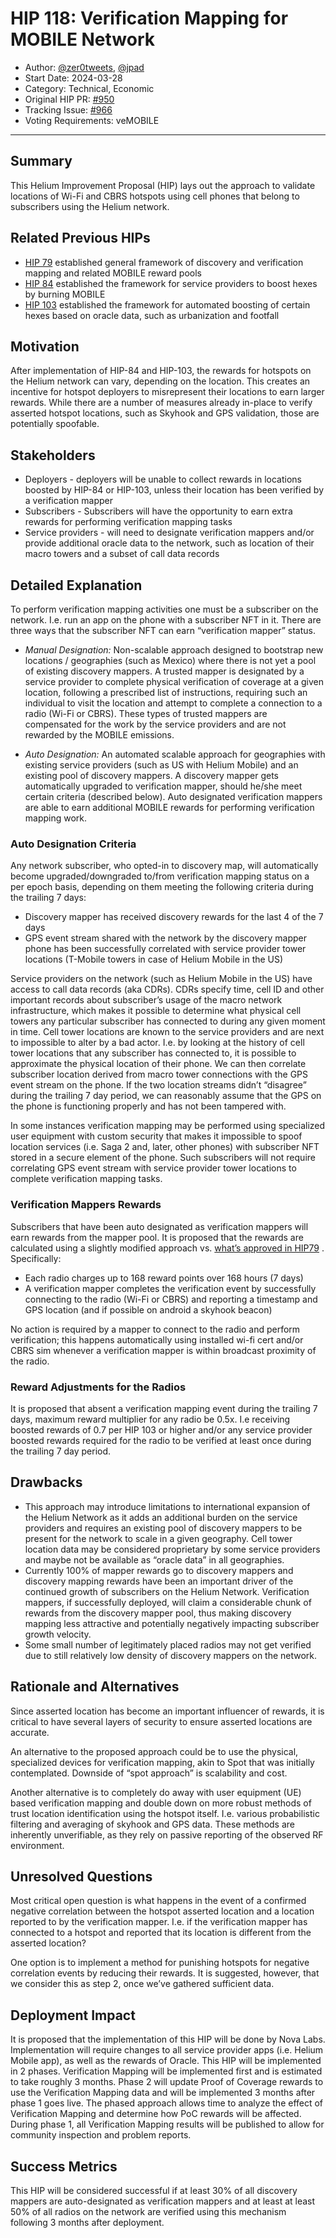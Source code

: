 # HIP 118: Verification Mapping for MOBILE Network

- Author: [@zer0tweets](https://github.com/zer0tweets), [@jpad](https://github.com/jpad)
- Start Date: 2024-03-28
- Category: Technical, Economic
- Original HIP PR: [#950](https://github.com/helium/HIP/pull/950)
- Tracking Issue: [#966](https://github.com/helium/HIP/issues/966)
- Voting Requirements: veMOBILE

---

## Summary

This Helium Improvement Proposal (HIP) lays out the approach to validate locations of Wi-Fi and CBRS hotspots using cell phones that belong to subscribers using the Helium network.

## Related Previous HIPs  

* [HIP 79](https://github.com/helium/HIP/blob/main/0079-mobile-poc-mappers-rewards.md) established general framework of discovery and verification mapping and related MOBILE reward pools
* [HIP 84](https://github.com/helium/HIP/blob/main/0084-service-provider-hex-boosting.md) established the framework for service providers to boost hexes by burning MOBILE
* [HIP 103](https://github.com/helium/HIP/blob/main/0103-oracle-hex-boosting.md) established the framework for automated boosting of certain hexes based on oracle data, such as urbanization and footfall

## Motivation

After implementation of HIP-84 and HIP-103, the rewards for hotspots on the Helium network can vary, depending on the location. This creates an incentive for hotspot deployers to misrepresent their locations to earn larger rewards. While there are a number of measures already in-place to verify asserted hotspot locations, such as Skyhook and GPS validation, those are potentially spoofable.

## Stakeholders
  
-   Deployers - deployers will be unable to collect rewards in locations boosted by HIP-84 or HIP-103, unless their location has been verified by a verification mapper
-   Subscribers - Subscribers will have the opportunity to earn extra rewards for performing verification mapping tasks
-   Service providers - will need to designate verification mappers and/or provide additional oracle data to the network, such as location of their macro towers and a subset of call data records
   
## Detailed Explanation

To perform verification mapping activities one must be a subscriber on the network. I.e. run an app on the phone with a subscriber NFT in it. There are three ways that the subscriber NFT can earn “verification mapper” status.

-   *Manual Designation:* Non-scalable approach designed to bootstrap new locations / geographies (such as Mexico) where there is not yet a pool of existing discovery mappers. A trusted mapper is designated by a service provider to complete physical verification of coverage at a given location, following a prescribed list of instructions, requiring such an individual to visit the location and attempt to complete a connection to a radio (Wi-Fi or CBRS). These types of trusted mappers are compensated for the work by the service providers and are not rewarded by the MOBILE emissions.
    
-   *Auto Designation:* An automated scalable approach for geographies with existing service providers (such as US with Helium Mobile) and an existing pool of discovery mappers. A discovery mapper gets automatically upgraded to verification mapper, should he/she meet certain criteria (described below). Auto designated verification mappers are able to earn additional MOBILE rewards for performing verification mapping work.
  
### Auto Designation Criteria

Any network subscriber, who opted-in to discovery map, will automatically become upgraded/downgraded to/from verification mapping status on a per epoch basis, depending on them meeting the following criteria during the trailing 7 days:  

-   Discovery mapper has received discovery rewards for the last 4 of the 7 days
-   GPS event stream shared with the network by the discovery mapper phone has been successfully correlated with service provider tower locations (T-Mobile towers in case of Helium Mobile in the US)

Service providers on the network (such as Helium Mobile in the US) have access to call data records (aka CDRs). CDRs specify time, cell ID and other important records about subscriber’s usage of the macro network infrastructure, which makes it possible to determine what physical cell towers any particular subscriber has connected to during any given moment in time. Cell tower locations are known to the service providers and are next to impossible to alter by a bad actor. I.e. by looking at the history of cell tower locations that any subscriber has connected to, it is possible to approximate the physical location of their phone. We can then correlate subscriber location derived from macro tower connections with the GPS event stream on the phone. If the two location streams didn’t “disagree” during the trailing 7 day period, we can reasonably assume that the GPS on the phone is functioning properly and has not been tampered with.

In some instances verification mapping may be performed using specialized user equipment with custom security that makes it impossible to spoof location services (i.e. Saga 2 and, later, other phones) with subscriber NFT stored in a secure element of the phone. Such subscribers will not require correlating GPS event stream with service provider tower locations to complete verification mapping tasks. 

### Verification Mappers Rewards

Subscribers that have been auto designated as verification mappers will earn rewards from the mapper pool. It is proposed that the rewards are calculated using a slightly modified approach vs. [what’s approved in HIP79](https://github.com/helium/HIP/blob/main/0079-mobile-poc-mappers-rewards.md#verification-mapping-rewards) . Specifically:

-   Each radio charges up to 168 reward points over 168 hours (7 days)  
-   A verification mapper completes the verification event by successfully connecting to the radio (Wi-Fi or CBRS) and reporting a timestamp and GPS location (and if possible on android a skyhook beacon)
    

No action is required by a mapper to connect to the radio and perform verification; this happens automatically using installed wi-fi cert and/or CBRS sim whenever a verification mapper is within broadcast proximity of the radio.


### Reward Adjustments for the Radios

It is proposed that absent a verification mapping event during the trailing 7 days, maximum reward multiplier for any radio be 0.5x. I.e receiving boosted rewards of 0.7 per HIP 103 or higher and/or any service provider boosted rewards required for the radio to be verified at least once during the trailing 7 day period.  
  

## Drawbacks

-   This approach may introduce limitations to international expansion of the Helium Network as it adds an additional burden on the service providers and requires an existing pool of discovery mappers to be present for the network to scale in a given geography. Cell tower location data may be considered proprietary by some service providers and maybe not be available as “oracle data” in all geographies.    
-   Currently 100% of mapper rewards go to discovery mappers and discovery mapping rewards have been an important driver of the continued growth of subscribers on the Helium Network. Verification mappers, if successfully deployed, will claim a considerable chunk of rewards from the discovery mapper pool, thus making discovery mapping less attractive and potentially negatively impacting subscriber growth velocity.   
-   Some small number of legitimately placed radios may not get verified due to still relatively low density of discovery mappers on the network.
    

## Rationale and Alternatives

 Since asserted location has become an important influencer of rewards, it is critical to have several layers of security to ensure asserted locations are accurate.

An alternative to the proposed approach could be to use the physical, specialized devices for verification mapping, akin to Spot that was initially contemplated. Downside of “spot approach” is scalability and cost.

Another alternative is to completely do away with user equipment (UE) based verification mapping and double down on more robust methods of trust location identification using the hotspot itself. I.e. various probabilistic filtering and averaging of skyhook and GPS data. These methods are inherently unverifiable, as they rely on passive reporting of the observed RF environment.

  ## Unresolved Questions
  
Most critical open question is what happens in the event of a confirmed negative correlation between the hotspot asserted location and a location reported to by the verification mapper. I.e. if the verification mapper has connected to a hotspot and reported that its location is different from the asserted location?

One option is to implement a method for punishing hotspots for negative correlation events by reducing their rewards. It is suggested, however, that we consider this as step 2, once we’ve gathered sufficient data.

## Deployment Impact

It is proposed that the implementation of this HIP will be done by Nova Labs. Implementation will require changes to all service provider apps (i.e. Helium Mobile app), as well as the rewards of Oracle. This HIP will be implemented in 2 phases.  Verification Mapping will be implemented first and is estimated to take roughly 3 months.  Phase 2 will update Proof of Coverage rewards to use the Verification Mapping data and will be implemented 3 months after phase 1 goes live. The phased approach allows time to analyze the effect of Verification Mapping and determine how PoC rewards will be affected. During phase 1, all Verification Mapping results will be published to allow for community inspection and problem reports.

## Success Metrics

This HIP will be considered successful if at least 30% of all discovery mappers are auto-designated as verification mappers and at least at least 50% of all radios on the network are verified using this mechanism following 3 months after deployment.
